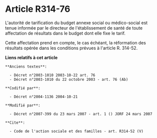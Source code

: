 # Article R314-76

L'autorité de tarification du budget annexe social ou médico-social est tenue informée par le directeur de l'établissement de
santé de toute affectation de résultats dans le budget dont elle fixe le tarif. 

Cette affectation prend en compte, le cas échéant, la réformation des résultats opérée dans les conditions prévues à
l'article R. 314-52.

**Liens relatifs à cet article**

	**Anciens textes**:

	  - Décret n°2003-1010 2003-10-22 art. 76
	  - Décret n°2003-1010 du 22 octobre 2003 - art. 76 (Ab)

	**Codifié par**:

	  - Décret n°2004-1136 2004-10-21

	**Modifié par**:

	  - Décret n°2007-399 du 23 mars 2007 - art. 1 () JORF 24 mars 2007

	**Cite**:

	  - Code de l'action sociale et des familles - art. R314-52 (V)

